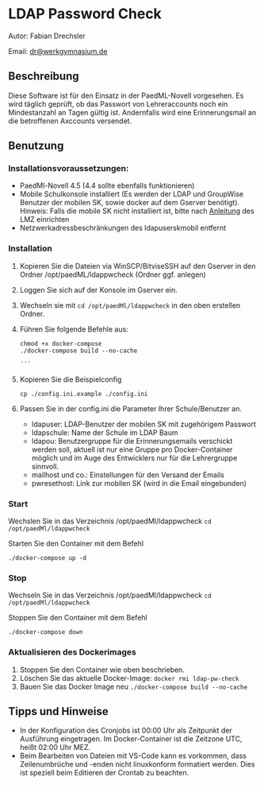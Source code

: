 # LDAP Password Check

Autor: Fabian Drechsler

Email: [dr@werkgymnasium.de](mailto:dr@werkgymnasium.de)

## Beschreibung
Diese Software ist für den Einsatz in der PaedML-Novell vorgesehen.
Es wird täglich geprüft, ob das Passwort von Lehreraccounts noch ein Mindestanzahl an Tagen gültig ist.
Andernfalls wird eine Erinnerungsmail an die betroffenen Axccounts versendet.

## Benutzung
### Installationsvoraussetzungen:
* PaedMl-Novell 4.5 (4.4 sollte ebenfalls funktionieren)
* Mobile Schulkonsole installiert (Es werden der LDAP und GroupWise Benutzer der mobilen SK, sowie docker auf dem Gserver benötigt).
Hinweis: Falls die mobile SK nicht installiert ist, bitte nach [Anleitung](https://www.lmz-bw.de/index.php?eID=dumpFile&t=f&f=31991&token=d4f2caeef57b533b72d72409f248dbccd2eff8c7) des LMZ einrichten 
* Netzwerkadressbeschränkungen des ldapuserskmobil entfernt

### Installation
1. Kopieren Sie die Dateien via WinSCP/BitviseSSH auf den Gserver in den Ordner /opt/paedML/ldappwcheck (Ordner ggf. anlegen)
1. Loggen Sie sich auf der Konsole im Gserver ein.
1. Wechseln sie mit `cd /opt/paedMl/ldappwcheck` in den oben erstellen Ordner.
1. Führen Sie folgende Befehle aus:
    ```
    chmod +x docker-compose
    ./docker-compose build --no-cache

    ´´´
1. Kopieren Sie die Beispielconfig

    `cp ./config.ini.example ./config.ini`

1. Passen Sie in der config.ini die Parameter Ihrer Schule/Benutzer an.
    * ldapuser: LDAP-Benutzer der mobilen SK mit zugehörigem Passwort
    * ldapschule: Name der Schule im LDAP Baum
    * ldapou: Benutzergruppe für die Erinnerungsemails verschickt werden soll, aktuell ist nur eine Gruppe pro Docker-Container möglich und im Auge des Entwicklers nur für die Lehrergruppe sinnvoll.
    * mailhost und co.: Einstellungen für den Versand der Emails
    * pwresethost: Link zur mobilen SK (wird in die Email eingebunden)

### Start
Wechslen Sie in das Verzeichnis /opt/paedMl/ldappwcheck `cd /opt/paedMl/ldappwcheck`

Starten Sie den Container mit dem Befehl

    ./docker-compose up -d

### Stop 
Wechseln Sie in das Verzeichnis /opt/paedMl/ldappwcheck `cd /opt/paedMl/ldappwcheck`

Stoppen Sie den Container mit dem Befehl

    ./docker-compose down
    
### Aktualisieren des Dockerimages
1. Stoppen Sie den Container wie oben beschrieben.
1. Löschen Sie das aktuelle Docker-Image:
    `docker rmi ldap-pw-check`
1. Bauen Sie das Docker Image neu 
    `./docker-compose build --no-cache`


## Tipps und Hinweise
- In der Konfiguration des Cronjobs ist 00:00 Uhr als Zeitpunkt der Ausführung eingetragen. Im Docker-Container ist die Zeitzone UTC, heißt 02:00 Uhr MEZ.
- Beim Bearbeiten von Dateien mit VS-Code kann es vorkommen, dass Zeilenumbrüche und -enden nicht linuxkonform formatiert werden. Dies ist speziell beim Editieren der Crontab zu beachten.